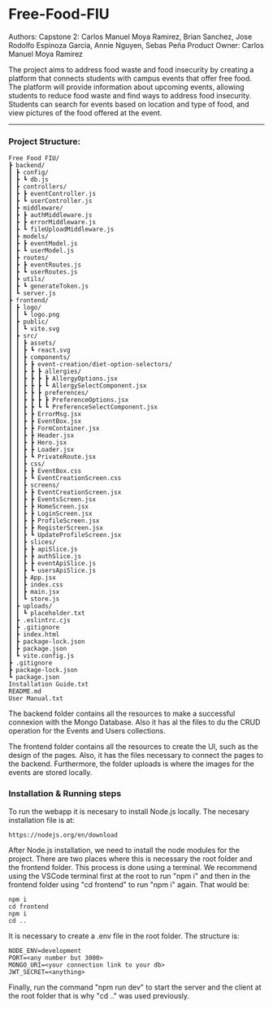 # Free-Food-FIU

Authors:
Capstone 2: Carlos Manuel Moya Ramirez, Brian Sanchez, Jose Rodolfo Espinoza Garcia, Annie Nguyen, Sebas Peña
Product Owner: Carlos Manuel Moya Ramirez

The project aims to address food waste and food insecurity by creating a platform that connects students with campus events that offer free food. The platform will provide information about upcoming events, allowing students to reduce food waste and find ways to address food insecurity. Students can search for events based on location and type of food, and view pictures of the food offered at the event.

---

### Project Structure:

```
Free Food FIU/
┣ backend/
┃ ┣ config/
┃ ┣ ┗ db.js
┃ ┣ controllers/
┃ ┣ ┣ eventController.js
┃ ┣ ┗ userController.js
┃ ┣ middleware/
┃ ┣ ┣ authMiddleware.js
┃ ┣ ┣ errorMiddleware.js
┃ ┣ ┗ fileUploadMiddleware.js
┃ ┣ models/
┃ ┣ ┣ eventModel.js
┃ ┣ ┗ userModel.js
┃ ┣ routes/
┃ ┣ ┣ eventRoutes.js
┃ ┣ ┗ userRoutes.js
┃ ┣ utils/
┃ ┣ ┗ generateToken.js
┃ ┗ server.js
┣ frontend/
┃ ┣ logo/
┃ ┃ ┗ logo.png
┃ ┣ public/
┃ ┃ ┗ vite.svg
┃ ┣ src/
┃ ┃ ┣ assets/
┃ ┃ ┣ ┗ react.svg
┃ ┃ ┣ components/
┃ ┃ ┣ ┣ event-creation/diet-option-selectors/
┃ ┃ ┣ ┣ ┣ allergies/
┃ ┃ ┣ ┣ ┣ ┣ AllergyOptions.jsx
┃ ┃ ┣ ┣ ┣ ┗ AllergySelectComponent.jsx
┃ ┃ ┣ ┣ ┣ preferences/
┃ ┃ ┣ ┣ ┣ ┣ PreferenceOptions.jsx
┃ ┃ ┣ ┣ ┗ ┗ PreferenceSelectComponent.jsx
┃ ┃ ┣ ┣ ErrorMsg.jsx
┃ ┃ ┣ ┣ EventBox.jsx
┃ ┃ ┣ ┣ FormContainer.jsx
┃ ┃ ┣ ┣ Header.jsx
┃ ┃ ┣ ┣ Hero.jsx
┃ ┃ ┣ ┣ Loader.jsx
┃ ┃ ┣ ┗ PrivateRoute.jsx
┃ ┃ ┣ css/
┃ ┃ ┣ ┣ EventBox.css
┃ ┃ ┣ ┗ EventCreationScreen.css
┃ ┃ ┣ screens/
┃ ┃ ┣ ┣ EventCreationScreen.jsx
┃ ┃ ┣ ┣ EventsScreen.jsx
┃ ┃ ┣ ┣ HomeScreen.jsx
┃ ┃ ┣ ┣ LoginScreen.jsx
┃ ┃ ┣ ┣ ProfileScreen.jsx
┃ ┃ ┣ ┣ RegisterScreen.jsx
┃ ┃ ┣ ┗ UpdateProfileScreen.jsx
┃ ┃ ┣ slices/
┃ ┃ ┣ ┣ apiSlice.js
┃ ┃ ┣ ┣ authSlice.js
┃ ┃ ┣ ┣ eventApiSlice.js
┃ ┃ ┣ ┗ usersApiSlice.js
┃ ┃ ┣ App.jsx
┃ ┃ ┣ index.css
┃ ┃ ┣ main.jsx
┃ ┃ ┗ store.js
┃ ┣ uploads/
┃ ┃ ┗ placeholder.txt
┃ ┣ .eslintrc.cjs
┃ ┣ .gitignore
┃ ┣ index.html
┃ ┣ package-lock.json
┃ ┣ package.json
┃ ┗ vite.config.js
┣ .gitignore
┣ package-lock.json
┗ package.json
Installation Guide.txt
README.md
User Manual.txt
```

The backend folder contains all the resources to make a successful connexion with the Mongo Database. Also it has al the files to du the CRUD operation for the Events and Users collections.

The frontend folder contains all the resources to create the UI, such as the design of the pages. Also, it has the files necessary to connect the pages to the backend. Furthermore, the folder uploads is where the images for the events are stored locally.

### Installation & Running steps

To run the webapp it is necesary to install Node.js locally. The necesary installation file is at:

```
https://nodejs.org/en/download
```

After Node.js installation, we need to install the node modules for the project. There are two places where this is necessary the root folder and the frontend folder. This process is done using a terminal. We recommend using the VSCode terminal first at the root to run "npm i" and then in the frontend folder using "cd frontend" to run "npm i" again.
That would be:

```
npm i
cd frontend
npm i
cd ..
```

It is necessary to create a .env file in the root folder. The structure is:

```
NODE_ENV=development
PORT=<any number but 3000>
MONGO_URI=<your connection link to your db>
JWT_SECRET=<anything>
```

Finally, run the command "npm run dev" to start the server and the client at the root folder that is why "cd .." was used previously.
